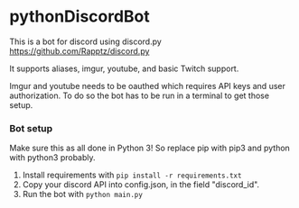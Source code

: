 # pythonDiscordBot

This is a bot for discord using discord.py https://github.com/Rapptz/discord.py

It supports aliases, imgur, youtube, and basic Twitch support.

Imgur and youtube needs to be oauthed which requires API keys and user authorization. To do so the
bot has to be run in a terminal to get those setup.

### Bot setup
Make sure this as all done in Python 3! So replace pip with pip3 and python with python3 probably.
1. Install requirements with `pip install -r requirements.txt`
2. Copy your discord API into config.json, in the field "discord_id".
3. Run the bot with `python main.py`
